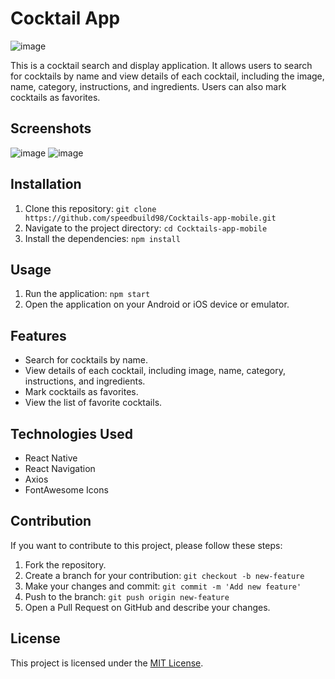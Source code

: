 # Cocktail App

![image](https://github.com/speedbuild98/Cocktails-app-mobile/assets/99227381/2afdfbf5-7737-44d8-a3d5-5a6e43d6607b)


This is a cocktail search and display application. It allows users to search for cocktails by name and view details of each cocktail, including the image, name, category, instructions, and ingredients. Users can also mark cocktails as favorites.

## Screenshots

![image](https://github.com/speedbuild98/Cocktails-app-mobile/assets/99227381/99921adb-7652-4b27-b3ab-807d805cde3d)
![image](https://github.com/speedbuild98/Cocktails-app-mobile/assets/99227381/fb2804be-8b0a-4ae0-b517-bc1cd88e53a0)

## Installation

1. Clone this repository: `git clone https://github.com/speedbuild98/Cocktails-app-mobile.git`
2. Navigate to the project directory: `cd Cocktails-app-mobile`
3. Install the dependencies: `npm install`

## Usage

1. Run the application: `npm start`
2. Open the application on your Android or iOS device or emulator.

## Features

- Search for cocktails by name.
- View details of each cocktail, including image, name, category, instructions, and ingredients.
- Mark cocktails as favorites.
- View the list of favorite cocktails.

## Technologies Used

- React Native
- React Navigation
- Axios
- FontAwesome Icons

## Contribution

If you want to contribute to this project, please follow these steps:

1. Fork the repository.
2. Create a branch for your contribution: `git checkout -b new-feature`
3. Make your changes and commit: `git commit -m 'Add new feature'`
4. Push to the branch: `git push origin new-feature`
5. Open a Pull Request on GitHub and describe your changes.

## License

This project is licensed under the [MIT License](https://opensource.org/licenses/MIT).
